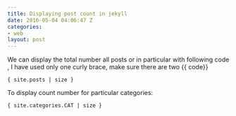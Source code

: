 ```yaml
---
title: Displaying post count in jekyll
date: 2016-05-04 04:06:47 Z
categories:
- web
layout: post
---
```


We can display the total number all posts or in particular with following code , I have used only one curly brace, make sure there are two {{ code}}
    
    { site.posts | size }



To display count number for particular categories:
    
    { site.categories.CAT | size }


